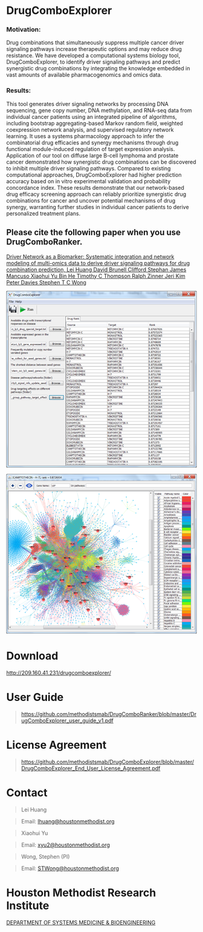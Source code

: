# DrugComboExplorer

### Motivation: 
Drug combinations that simultaneously suppress multiple cancer driver signaling pathways increase therapeutic options and may reduce drug resistance. We have developed a computational systems biology tool, DrugComboExplorer, to identify driver signaling pathways and predict synergistic drug combinations by integrating the knowledge embedded in vast amounts of available pharmacogenomics and omics data. 
### Results: 
This tool generates driver signaling networks by processing DNA sequencing, gene copy number, DNA methylation, and RNA-seq data from individual cancer patients using an integrated pipeline of algorithms, including bootstrap aggregating-based Markov random field, weighted coexpression network analysis, and supervised regulatory network learning. It uses a systems pharmacology approach to infer the combinatorial drug efficacies and synergy mechanisms through drug functional module-induced regulation of target expression analysis. Application of our tool on diffuse
large B-cell lymphoma and prostate cancer demonstrated how synergistic drug combinations can be discovered to inhibit multiple driver signaling pathways. Compared to existing computational approaches, DrugComboExplorer had higher prediction accuracy based on in vitro experimental validation and probability concordance index. These results demonstrate that our network-based drug efficacy screening approach can reliably prioritize synergistic drug combinations for cancer and uncover potential mechanisms of drug synergy, warranting further studies in individual cancer patients to derive personalized treatment plans.


## Please cite the following paper when you use DrugComboRanker.

[Driver Network as a Biomarker: Systematic integration and network modeling of multi-omics data to derive driver signaling pathways for drug combination prediction, Lei Huang  David Brunell  Clifford Stephan  James Mancuso  Xiaohui Yu  Bin He Timothy C Thompson  Ralph Zinner  Jeri Kim  Peter Davies  Stephen T C Wong](https://academic.oup.com/bioinformatics/advance-article/doi/10.1093/bioinformatics/btz109/5320553) 



![Alt text](https://raw.githubusercontent.com/methodistsmab/DrugComboExplorer/master/screenshots/screenshot1.png)

![Alt text](https://raw.githubusercontent.com/methodistsmab/DrugComboExplorer/master/screenshots/screenshot2.png)

# Download

http://209.160.41.231/drugcomboexplorer/

# User Guide

>https://github.com/methodistsmab/DrugComboRanker/blob/master/DrugComboExplorer_user_guide_v1.pdf

# License Agreement

>https://github.com/methodistsmab/DrugComboExplorer/blob/master/DrugComboExplorer_End_User_License_Agreement.pdf



# Contact

>Lei Huang

>Email: lhuang@houstonmethodist.org

>Xiaohui Yu

>Email: xyu2@houstonmethodist.org

>Wong, Stephen (PI)

>Email: STWong@houstonmethodist.org

# Houston Methodist Research Institute 

[DEPARTMENT OF SYSTEMS MEDICINE & BIOENGINEERING ](https://www.houstonmethodist.org/for-health-professionals/department-programs/systems-medicine-bioengineering-smab/)
